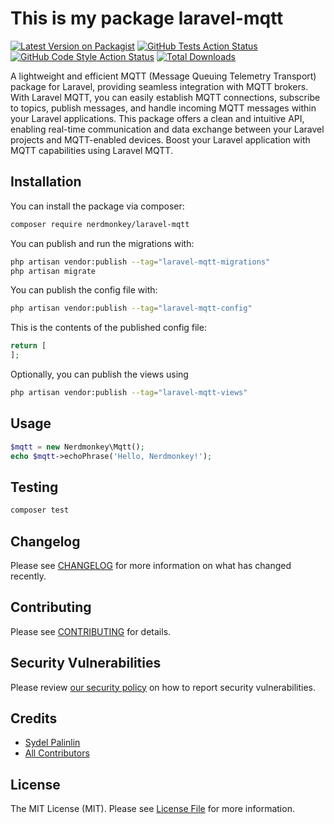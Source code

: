 # This is my package laravel-mqtt

[![Latest Version on Packagist](https://img.shields.io/packagist/v/nerdmonkey/laravel-mqtt.svg?style=flat-square)](https://packagist.org/packages/nerdmonkey/laravel-mqtt)
[![GitHub Tests Action Status](https://img.shields.io/github/actions/workflow/status/nerdmonkey/laravel-mqtt/run-tests.yml?branch=main&label=tests&style=flat-square)](https://github.com/nerdmonkey/laravel-mqtt/actions?query=workflow%3Arun-tests+branch%3Amain)
[![GitHub Code Style Action Status](https://img.shields.io/github/actions/workflow/status/nerdmonkey/laravel-mqtt/fix-php-code-style-issues.yml?branch=main&label=code%20style&style=flat-square)](https://github.com/nerdmonkey/laravel-mqtt/actions?query=workflow%3A"Fix+PHP+code+style+issues"+branch%3Amain)
[![Total Downloads](https://img.shields.io/packagist/dt/nerdmonkey/laravel-mqtt.svg?style=flat-square)](https://packagist.org/packages/nerdmonkey/laravel-mqtt)

A lightweight and efficient MQTT (Message Queuing Telemetry Transport) package for Laravel, providing seamless integration with MQTT brokers. With Laravel MQTT, you can easily establish MQTT connections, subscribe to topics, publish messages, and handle incoming MQTT messages within your Laravel applications. This package offers a clean and intuitive API, enabling real-time communication and data exchange between your Laravel projects and MQTT-enabled devices. Boost your Laravel application with MQTT capabilities using Laravel MQTT.

## Installation

You can install the package via composer:

```bash
composer require nerdmonkey/laravel-mqtt
```

You can publish and run the migrations with:

```bash
php artisan vendor:publish --tag="laravel-mqtt-migrations"
php artisan migrate
```

You can publish the config file with:

```bash
php artisan vendor:publish --tag="laravel-mqtt-config"
```

This is the contents of the published config file:

```php
return [
];
```

Optionally, you can publish the views using

```bash
php artisan vendor:publish --tag="laravel-mqtt-views"
```

## Usage

```php
$mqtt = new Nerdmonkey\Mqtt();
echo $mqtt->echoPhrase('Hello, Nerdmonkey!');
```

## Testing

```bash
composer test
```

## Changelog

Please see [CHANGELOG](CHANGELOG.md) for more information on what has changed recently.

## Contributing

Please see [CONTRIBUTING](CONTRIBUTING.md) for details.

## Security Vulnerabilities

Please review [our security policy](../../security/policy) on how to report security vulnerabilities.

## Credits

- [Sydel Palinlin](https://github.com/nerdmonkey)
- [All Contributors](../../contributors)

## License

The MIT License (MIT). Please see [License File](LICENSE.md) for more information.
